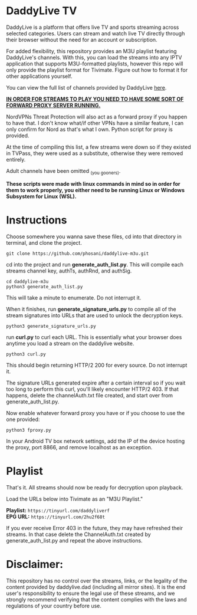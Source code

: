 # DaddyLive TV
DaddyLive is a platform that offers live TV and sports streaming across selected categories. Users can stream and watch live TV directly through their browser without the need for an account or subscription.

For added flexibility, this repository provides an M3U playlist featuring DaddyLive's channels. With this, you can load the streams into any IPTV application that supports M3U-formatted playlists, however this repo will only provide the playlist format for Tivimate. Figure out how to format it for other applications yourself.

You can view the full list of channels provided by DaddyLive [here](https://daddylive.dad/24-7-channels.php). 

<ins>**IN ORDER FOR STREAMS TO PLAY YOU NEED TO HAVE SOME SORT OF FORWARD PROXY SERVER RUNNING.**</ins>

NordVPNs Threat Protection will also act as a forward proxy if you happen to have that. I don't know what/if other VPNs have a similar feature, I can only confirm for Nord as that's what I own. Python script for proxy is provided.

At the time of compiling this list, a few streams were down so if they existed in TVPass, they were used as a substitute, otherwise they were removed entirely.

Adult channels have been omitted <sub>(you gooners)</sub>.

**These scripts were made with linux commands in mind so in order for them to work properly, you either need to be running Linux or Windows Subsystem for Linux (WSL).**


# Instructions
Choose somewhere you wanna save these files, cd into that directory in terminal, and clone the project.
```
git clone https://github.com/phosani/daddylive-m3u.git
```
cd into the project and run **generate_auth_list.py**. This will compile each streams channel key, authTs, authRnd, and authSig.
```
cd daddylive-m3u
python3 generate_auth_list.py
```
This will take a minute to enumerate. Do not interrupt it.

When it finishes, run **generate_signature_urls.py** to compile all of the stream signatures into URLs that are used to unlock the decryption keys.
```
python3 generate_signature_urls.py
```
run **curl.py** to curl each URL. This is essentially what your browser does anytime you load a stream on the daddylive website.
```
python3 curl.py
```
This should begin returning HTTP/2 200 for every source. Do not interrupt it.

The signature URLs generated expire after a certain interval so if you wait too long to perform this curl, you'll likely encounter HTTP/2 403. If that happens, delete the channelAuth.txt file created, and start over from generate_auth_list.py.

Now enable whatever forward proxy you have or if you choose to use the one provided:
```
python3 fproxy.py
```
In your Android TV box network settings, add the IP of the device hosting the proxy, port 8866, and remove localhost as an exception.

# Playlist
That's it. All streams should now be ready for decryption upon playback.

Load the URLs below into Tivimate as an "M3U Playlist."
  
   **Playlist:** `https://tinyurl.com/daddyliverf`  
   **EPG URL:** `https://tinyurl.com/2hu2f68t`

If you ever receive Error 403 in the future, they may have refreshed their streams. In that case delete the ChannelAuth.txt created by generate_auth_list.py and repeat the above instructions.

# Disclaimer:

This repository has no control over the streams, links, or the legality of the content provided by daddylive.dad (including all mirror sites). It is the end user's responsibility to ensure the legal use of these streams, and we strongly recommend verifying that the content complies with the laws and regulations of your country before use.

